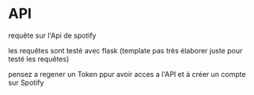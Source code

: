 # API

requête sur l'Api de spotify

les requêtes sont testé avec flask (template pas très élaborer juste pour testé les requêtes)

pensez a regener un Token ppur avoir acces a l'API et à créer un compte sur Spotify
